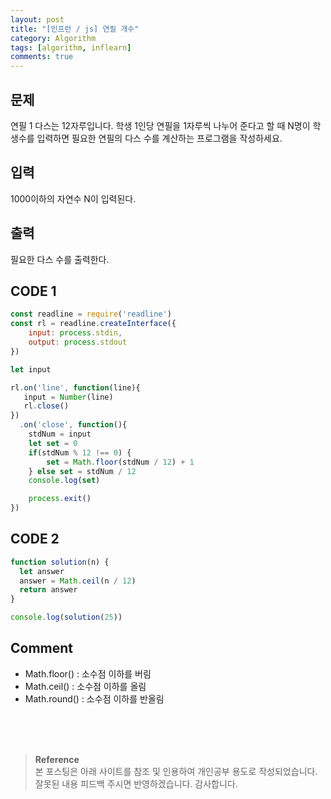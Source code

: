 ```yaml
---
layout: post
title: "[인프런 / js] 연필 개수"
category: Algorithm
tags: [algorithm, inflearn]
comments: true
---
```


## 문제
연필 1 다스는 12자루입니다. 학생 1인당 연필을 1자루씩 나누어 준다고 할 때 N명이 학생수를 입력하면 필요한 연필의 다스 수를 계산하는 프로그램을 작성하세요.

## 입력
1000이하의 자연수 N이 입력된다.

## 출력
필요한 다스 수를 출력한다.

## CODE 1
```javascript
const readline = require('readline')
const rl = readline.createInterface({
    input: process.stdin,
    output: process.stdout
})

let input

rl.on('line', function(line){
   input = Number(line)
   rl.close()
})
  .on('close', function(){
    stdNum = input
    let set = 0
    if(stdNum % 12 !== 0) {
        set = Math.floor(stdNum / 12) + 1
    } else set = stdNum / 12
    console.log(set)

    process.exit()
})
```

## CODE 2
```javascript
function solution(n) {
  let answer
  answer = Math.ceil(n / 12)
  return answer
}

console.log(solution(25))
```

## Comment
- Math.floor() : 소수점 이하를 버림
- Math.ceil() : 소수점 이하를 올림
- Math.round() : 소수점 이하를 반올림

<br>
<br>
<br>

>**Reference**   
본 포스팅은 아래 사이트를 참조 및 인용하여 개인공부 용도로 작성되었습니다.   
잘못된 내용 피드백 주시면 반영하겠습니다. 감사합니다.   
[]()